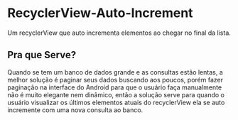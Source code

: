 # RecyclerView-Auto-Increment
Um recyclerView que auto incrementa elementos ao chegar no final da lista.

## Pra que Serve?
Quando se tem um banco de dados grande e as consultas estão lentas, a melhor solução é paginar seus dados buscando aos poucos, porém fazer paginação na interface do Android para que o usuário faça manualmente não é muito elegante nem dinâmico, então a solução serve para quando o usuário visualizar os últimos elementos atuais do recyclerView ela se auto incremente com uma nova consulta ao banco.
